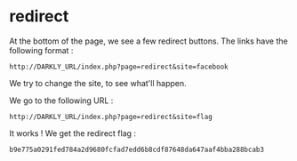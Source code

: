 # redirect

At the bottom of the page, we see a few redirect buttons. The links have the following format :

```
http://DARKLY_URL/index.php?page=redirect&site=facebook
```

We try to change the site, to see what'll happen.

We go to the following URL :

```
http://DARKLY_URL/index.php?page=redirect&site=flag
```

It works ! We get the redirect flag :

```
b9e775a0291fed784a2d9680fcfad7edd6b8cdf87648da647aaf4bba288bcab3
```
